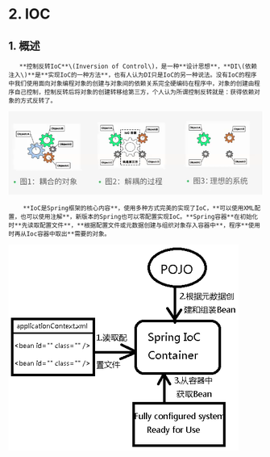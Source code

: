# 2. IOC

##  1. 概述

       **控制反转IoC**\(Inversion of Control\)，是一种**设计思想**，**DI\(依赖注入\)**是**实现IoC的一种方法**，也有人认为DI只是IoC的另一种说法。没有IoC的程序中我们使用面向对象编程对象的创建与对象间的依赖关系完全硬编码在程序中，对象的创建由程序自己控制，控制反转后将对象的创建转移给第三方，个人认为所谓控制反转就是：获得依赖对象的方式反转了。

![](../.gitbook/assets/image%20%2812%29.png)

        **IoC是Spring框架的核心内容**，使用多种方式完美的实现了IoC，**可以使用XML配置，也可以使用注解**，新版本的Spring也可以零配置实现IoC。**Spring容器**在初始化时**先读取配置文件**，**根据配置文件或元数据创建与组织对象存入容器中**，程序**使用时再从Ioc容器中取出**需要的对象。

![&#x6D41;&#x7A0B;](../.gitbook/assets/image%20%2851%29.png)


